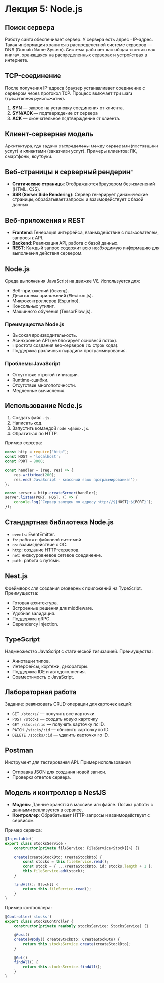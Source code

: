 # Лекция 5: Node.js

## Поиск сервера
Работу сайта обеспечивает сервер. У сервера есть адрес - IP-адрес.
Такая информация хранится в распределенной системе серверов — DNS (Domain Name System). Система работает как общая «контактная книга», хранящаяся на распределенных серверах и устройствах в интернете.


## TCP-соединение
После получения IP-адреса браузер устанавливает соединение с сервером через протокол TCP. Процесс включает три шага (трехэтапное рукопожатие):
1. **SYN** — запрос на установку соединения от клиента.
2. **SYN/ACK** — подтверждение от сервера.
3. **ACK** — окончательное подтверждение от клиента.

## Клиент-серверная модель
Архитектура, где задачи распределены между серверами (поставщики услуг) и клиентами (заказчики услуг). Примеры клиентов: ПК, смартфоны, ноутбуки.

## Веб-страницы и серверный рендеринг
- **Статические страницы**: Отображаются браузером без изменений (HTML, CSS).
- **SSR (Server Side Rendering)**: Сервер генерирует динамические страницы, обрабатывает запросы и взаимодействует с базой данных.

## Веб-приложения и REST
- **Frontend**: Генерация интерфейса, взаимодействие с пользователем, запросы к API.
- **Backend**: Реализация API, работа с базой данных.
- **REST**: Каждый запрос содержит всю необходимую информацию для выполнения действия сервером.

## Node.js
Среда выполнения JavaScript на движке V8. Используется для:
- Веб-приложений (бэкенд).
- Десктопных приложений (Electron.js).
- Микроконтроллеров (Espurino).
- Консольных утилит.
- Машинного обучения (TensorFlow.js).

### Преимущества Node.js
- Высокая производительность.
- Асинхронное API (не блокирует основной поток).
- Простота создания веб-серверов (15 строк кода).
- Поддержка различных парадигм программирования.

### Проблемы JavaScript
- Отсутствие строгой типизации.
- Runtime-ошибки.
- Отсутствие многопоточности.
- Медленные вычисления.

## Использование Node.js
1. Создать файл `.js`.
2. Написать код.
3. Запустить командой `node <файл>.js`.
4. Обратиться по HTTP.

Пример сервера:
```javascript
const http = require("http");
const HOST = 'localhost';
const PORT = 8000;

const handler = (req, res) => {
    res.writeHead(200);
    res.end('JavaScript - классный язык программирования!');
};

const server = http.createServer(handler);
server.listen(PORT, HOST, () => {
    console.log(`Сервер запущен по адресу http://${HOST}:${PORT}`);
});
```

## Стандартная библиотека Node.js
- `events`: EventEmitter.
- `fs`: работа с файловой системой.
- `os`: взаимодействие с ОС.
- `http`: создание HTTP-серверов.
- `net`: низкоуровневое сетевое соединение.
- `path`: работа с путями.

## Nest.js
Фреймворк для создания серверных приложений на TypeScript. Преимущества:
- Готовая архитектура.
- Встроенные решения для middleware.
- Удобная валидация.
- Поддержка gRPC.
- Dependency Injection.

## TypeScript
Надмножество JavaScript с статической типизацией. Преимущества:
- Аннотации типов.
- Интерфейсы, кортежи, декораторы.
- Поддержка IDE и автодополнения.
- Совместимость с JavaScript.

## Лабораторная работа
Задание: реализовать CRUD-операции для карточек акций:
- `GET /stocks/` — получить все карточки.
- `POST /stocks` — создать новую карточку.
- `GET /stocks/:id` — получить карточку по ID.
- `PATCH /stocks/:id` — обновить карточку по ID.
- `DELETE /stocks/:id` — удалить карточку по ID.

## Postman
Инструмент для тестирования API. Пример использования:
- Отправка JSON для создания новой записи.
- Проверка ответов сервера.

## Модель и контроллер в NestJS
- **Модель**: Данные хранятся в массиве или файле. Логика работы с данными реализуется в сервисе.
- **Контроллер**: Обрабатывает HTTP-запросы и взаимодействует с сервисом.

Пример сервиса:
```typescript
@Injectable()
export class StocksService {
    constructor(private fileService: FileService<Stock[]>) {}

    create(createStockDto: CreateStockDto) {
        const stocks = this.fileService.read();
        const stock = { ...createStockDto, id: stocks.length + 1 };
        this.fileService.add(stock);
    }

    findAll(): Stock[] {
        return this.fileService.read();
    }
}
```

Пример контроллера:
```typescript
@Controller('stocks')
export class StocksController {
    constructor(private readonly stocksService: StocksService) {}

    @Post()
    create(@Body() createStockDto: CreateStockDto) {
        return this.stocksService.create(createStockDto);
    }

    @Get()
    findAll() {
        return this.stocksService.findAll();
    }
}
```
